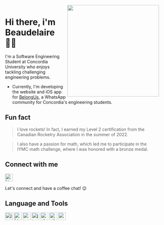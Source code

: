 <img align="right" src="https://media4.giphy.com/media/3owypkjxtrXUvhJiCY/giphy.gif" width="300"/>

# Hi there, i'm Beaudelaire 👋🏽

I'm a Software Engineering Student at Concordia University who enjoys tackling challenging engineering problems.

- Currently, I'm developing the website and iOS app for [BelongUs](https://docs.google.com/document/d/1IuSOaxtsMd30wU9x3ZmzJ6PDUtk63v7HkQ83sMQtfJ0/edit?usp=sharing),  a WhatsApp community for Concordia's engineering students.



## Fun fact

> I love rockets! In fact, I earned my Level 2 certification from the Canadian Rocketry Association in the summer of 2022.

> I also have a passion for math, which led me to participate in the IYMC math challenge, where I was honored with a bronze medal.


## Connect with me

[<img src="https://github.com/Tsounguinzo/devicon/blob/master/icons/linkedin/linkedin-original.svg" alt="LinkedIn" width="25" height="25" />](https://www.linkedin.com/in/beaudelaire-tsoungui-nzodoumkouo-809744231/)  

Let's connect and have a coffee chat! 😉

## Language and Tools

<p align="left">
<img src="https://github.com/Tsounguinzo/devicon/blob/master/icons/java/java-original.svg" alt="java" width="25" height="25" />
<img src="https://github.com/Tsounguinzo/devicon/blob/master/icons/html5/html5-original.svg" alt="html5" width="25" height="25" />
<img src="https://github.com/Tsounguinzo/devicon/blob/master/icons/css3/css3-original.svg" alt="css3" width="25" height="25" />
<img src="https://github.com/Tsounguinzo/devicon/blob/master/icons/javascript/javascript-original.svg" alt="javascript" width="25" height="25" />
<img src="https://github.com/Tsounguinzo/devicon/blob/master/icons/php/php-original.svg" alt="php" width="25" height="25" />
<img src="https://github.com/Tsounguinzo/devicon/blob/master/icons/git/git-original.svg" alt="git" width="25" height="25" />
<img src="https://github.com/Tsounguinzo/devicon/blob/master/icons/swift/swift-original.svg" alt="swift" width="25" height="25" />
</p>

